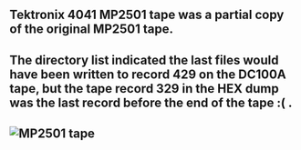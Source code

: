 Tektronix 4041 MP2501 tape was a partial copy of the original MP2501 tape.
-------
The directory list indicated the last files would have been written to record 429 on the DC100A tape, but the tape record 329 in the HEX dump was the last record before the end of the tape :( .
-------
![MP2501 tape](./MP2501%20tape.jpg)
-------
